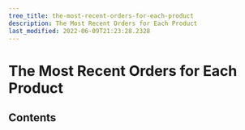 ```yaml
---
tree_title: the-most-recent-orders-for-each-product
description: The Most Recent Orders for Each Product
last_modified: 2022-06-09T21:23:28.2328
---
```


# The Most Recent Orders for Each Product

## Contents
